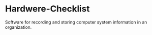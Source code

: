 # Hardwere-Checklist
Software for recording and storing computer system information in an organization.
